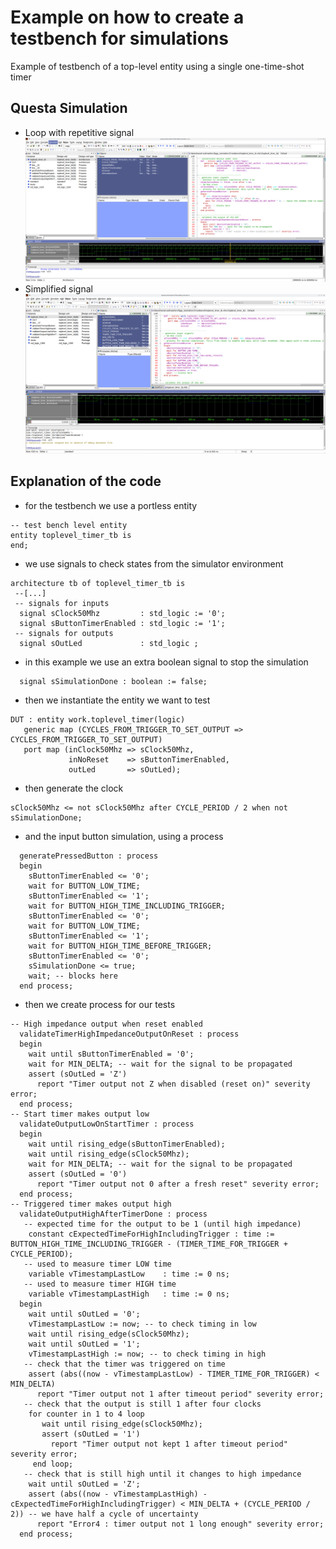 #  Example on how to create a testbench for simulations
Example of testbench of a top-level entity using a single one-time-shot timer
 ## Questa Simulation
 * Loop with repetitive signal
  ![Questa simulation](doc/Screenshot_simulation.png)
 * Simplified signal
  ![Questa simulation](doc/Screenshot_simulation_simplified_signal.png)
## Explanation of the code
 * for the testbench we use a portless entity 
```
-- test bench level entity
entity toplevel_timer_tb is
end;
```
 * we use signals to check states from the simulator environment
``` 
architecture tb of toplevel_timer_tb is
 --[...]
 -- signals for inputs
  signal sClock50Mhz         : std_logic := '0';
  signal sButtonTimerEnabled : std_logic := '1';
 -- signals for outputs
  signal sOutLed             : std_logic ; 
```
 * in this example we use an extra boolean signal to stop the simulation
```
  signal sSimulationDone : boolean := false;
```
* then we instantiate the entity we want to test
```
DUT : entity work.toplevel_timer(logic)
   generic map (CYCLES_FROM_TRIGGER_TO_SET_OUTPUT => CYCLES_FROM_TRIGGER_TO_SET_OUTPUT)
   port map (inClock50Mhz => sClock50Mhz,
             inNoReset    => sButtonTimerEnabled, 
             outLed       => sOutLed);
```
* then generate the clock
```
sClock50Mhz <= not sClock50Mhz after CYCLE_PERIOD / 2 when not sSimulationDone;
``` 
* and the input button simulation, using a process
```
  generatePressedButton : process 
  begin
    sButtonTimerEnabled <= '0';
    wait for BUTTON_LOW_TIME;
    sButtonTimerEnabled <= '1';
    wait for BUTTON_HIGH_TIME_INCLUDING_TRIGGER;
    sButtonTimerEnabled <= '0';
    wait for BUTTON_LOW_TIME;
    sButtonTimerEnabled <= '1';
    wait for BUTTON_HIGH_TIME_BEFORE_TRIGGER;
    sButtonTimerEnabled <= '0';
    sSimulationDone <= true;
    wait; -- blocks here
  end process;
```
 * then we create process for our tests
```
-- High impedance output when reset enabled
  validateTimerHighImpedanceOutputOnReset : process 
  begin
    wait until sButtonTimerEnabled = '0';
    wait for MIN_DELTA; -- wait for the signal to be propagated
    assert (sOutLed = 'Z')
      report "Timer output not Z when disabled (reset on)" severity error;
  end process;
-- Start timer makes output low
  validateOutputLowOnStartTimer : process 
  begin
    wait until rising_edge(sButtonTimerEnabled);
    wait until rising_edge(sClock50Mhz);
    wait for MIN_DELTA; -- wait for the signal to be propagated
    assert (sOutLed = '0')
      report "Timer output not 0 after a fresh reset" severity error;
  end process;
-- Triggered timer makes output high
  validateOutputHighAfterTimerDone : process
   -- expected time for the output to be 1 (until high impedance)
    constant cExpectedTimeForHighIncludingTrigger : time := BUTTON_HIGH_TIME_INCLUDING_TRIGGER - (TIMER_TIME_FOR_TRIGGER + CYCLE_PERIOD);
   -- used to measure timer LOW time
    variable vTimestampLastLow    : time := 0 ns;
   -- used to measure timer HIGH time
    variable vTimestampLastHigh   : time := 0 ns;
  begin
    wait until sOutLed = '0';
    vTimestampLastLow := now; -- to check timing in low
    wait until rising_edge(sClock50Mhz);
    wait until sOutLed = '1';
    vTimestampLastHigh := now; -- to check timing in high
   -- check that the timer was triggered on time
    assert (abs((now - vTimestampLastLow) - TIMER_TIME_FOR_TRIGGER) < MIN_DELTA)
      report "Timer output not 1 after timeout period" severity error;
   -- check that the output is still 1 after four clocks
    for counter in 1 to 4 loop
       wait until rising_edge(sClock50Mhz);
       assert (sOutLed = '1')
         report "Timer output not kept 1 after timeout period" severity error;
     end loop;
   -- check that is still high until it changes to high impedance
    wait until sOutLed = 'Z';
    assert (abs((now - vTimestampLastHigh) - cExpectedTimeForHighIncludingTrigger) < MIN_DELTA + (CYCLE_PERIOD / 2)) -- we have half a cycle of uncertainty
      report "Error4 : timer output not 1 long enough" severity error;
  end process;
 ```
